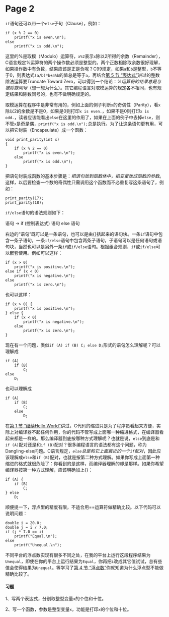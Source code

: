 # Page 2

`if`语句还可以带一个`else`子句（Clause），例如：

```
if (x % 2 == 0)
	printf("x is even.\n");
else
	printf("x is odd.\n");
```

这里的%是取模（Modulo）运算符，`x%2`表示`x`除以2所得的余数（Remainder），C语言规定%运算符的两个操作数必须是整型的。两个正数相除取余数很好理解，如果操作数中有负数，结果应该是正是负呢？C99规定，如果`a`和`b`是整型，`b`不等于0，则表达式`(a/b)*b+a%b`的值总是等于`a`，再结合[第 5 节 “表达式”](https://akaedu.github.io/book/expr.expression.html)讲过的整数除法运算要Truncate Toward Zero，可以得到一个结论：_%运算符的结果总是与被除数同号_（想一想为什么）。其它编程语言对取模运算的规定各不相同，也有规定结果和除数同号的，也有不做明确规定的。

取模运算在程序中是非常有用的，例如上面的例子判断`x`的奇偶性（Parity），看`x`除以2的余数是不是0，如果是0则打印`x is even.`，如果不是0则打印`x is odd.`，读者应该能看出`else`在这里的作用了，如果在上面的例子中去掉`else`，则不管`x`是奇是偶，`printf("x is odd.\n");`总是执行。为了让这条语句更有用，可以把它封装（Encapsulate）成一个函数：

```
void print_parity(int x)
{
	if (x % 2 == 0)
		printf("x is even.\n");
	else
		printf("x is odd.\n");
}
```

把语句封装成函数的基本步骤是：_把语句放到函数体中，把变量改成函数的参数_。这样，以后要检查一个数的奇偶性只需调用这个函数而不必重复写这条语句了，例如：

```
print_parity(17);
print_parity(18);
```

`if/else`语句的语法规则如下：

语句 → if (控制表达式) 语句 else 语句

右边的“语句”既可以是一条语句，也可以是由{}括起来的语句块。一条`if`语句中包含一条子语句，一条`if/else`语句中包含两条子语句，子语句可以是任何语句或语句块，当然也可以是另外一条`if`或`if/else`语句。根据组合规则，`if`或`if/else`可以嵌套使用。例如可以这样：

```
if (x > 0)
	printf("x is positive.\n");
else if (x < 0)
	printf("x is negative.\n");
else
	printf("x is zero.\n");
```

也可以这样：

```
if (x > 0) {
	printf("x is positive.\n");
} else {
	if (x < 0)
		printf("x is negative.\n");
	else
		printf("x is zero.\n");
}
```

现在有一个问题，类似`if (A) if (B) C; else D;`形式的语句怎么理解呢？可以理解成

```
if (A)
	if (B)
		C;
else
	D;
```

也可以理解成

```
if (A)
	if (B)
		C;
	else
		D;
```

在[第 1 节 “继续Hello World”](https://akaedu.github.io/book/ch02s01.html#expr.helloworldcont)讲过，C代码的缩进只是为了程序员看起来方便，实际上对编译器不起任何作用，你的代码不管写成上面哪一种缩进格式，在编译器看起来都是一样的。那么编译器到底按哪种方式理解呢？也就是说，`else`到底是和`if (A)`配对还是和`if (B)`配对？很多编程语言的语法都有这个问题，称为Dangling-else问题。C语言规定，_`else`总是和它上面最近的一个`if`配对_，因此应该理解成`else`和`if (B)`配对，也就是按第二种方式理解。如果你写成上面第一种缩进的格式就很危险了：你看到的是这样，而编译器理解的却是那样。如果你希望编译器按第一种方式理解，应该明确加上{}：

```
if (A) {
	if (B)
		C;
} else
	D;
```

顺便提一下，浮点型的精度有限，不适合用==运算符做精确比较。以下代码可以说明问题：

```
double i = 20.0;
double j = i / 7.0;
if (j * 7.0 == i)
	printf("Equal.\n");
else
	printf("Unequal.\n");
```

不同平台的浮点数实现有很多不同之处，在我的平台上运行这段程序结果为`Unequal`，即使在你的平台上运行结果为`Equal`，你再把`i`改成其它值试试，总有些值会使得结果为`Unequal`。等学习了[第 4 节 “浮点数”](https://akaedu.github.io/book/ch14s04.html#number.float)你就知道为什么浮点型不能做精确比较了。

#### 习题 <a href="#id2718936" id="id2718936"></a>

1、写两个表达式，分别取整型变量`x`的个位和十位。

2、写一个函数，参数是整型变量`x`，功能是打印`x`的个位和十位。

